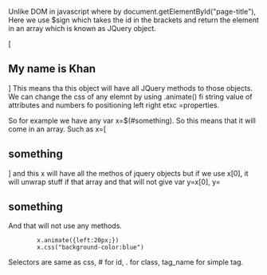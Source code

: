 Unlike DOM in javascript where by document.getElementById("page-title"), Here we use $sign which takes the id in the brackets and return the element in an array which is known as JQuery object.

[<h2>My name is Khan</h2>]
This means tha this object will have all JQuery methods to those objects.
We can change the css of any elemnt by using .animate() fi string value of attributes and numbers fo positioning left right etxc =properties.

So for example we have any var x=$(#something). So this means that it will come in an array. Such as x=[ <h2>something</h2>] and this x will have all the methos of jquery objects but if we use x[0], it will unwrap stuff if that array and that will not give var y=x[0], y=<h2>something</h2> And that will not use any methods.

            x.animate({left:20px;})
            x.css("background-color:blue")

Selectors are same as css, # for id, . for class, tag_name for simple tag.










